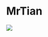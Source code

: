 # MrTian

[![](https://www.jitpack.io/v/tianqiujie/MrTian.svg)](https://www.jitpack.io/#tianqiujie/MrTian)
